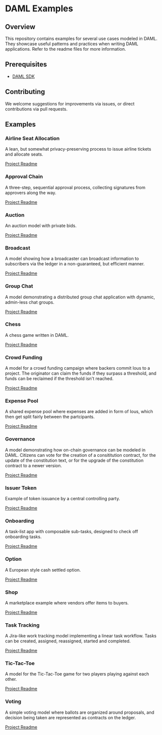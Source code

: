 # DAML Examples

## Overview

This repository contains examples for several use cases modeled in DAML. They showcase useful patterns and practices when writing DAML applications. Refer to the readme files for more information.

## Prerequisites

- [DAML SDK](https://docs.daml.com/getting-started/installation.html)

## Contributing
We welcome suggestions for improvements via issues, or direct contributions via pull requests.

## Examples

### Airline Seat Allocation
A lean, but somewhat privacy-preserving process to issue airline tickets and allocate seats.

[Project Readme](airline/README.md)

### Approval Chain
A three-step, sequential approval process, collecting signatures from approvers along the way.

[Project Readme](approval-chain/README.md)

### Auction
An auction model with private bids.

[Project Readme](auction/README.md)

### Broadcast
A model showing how a broadcaster can broadcast information to subscribers via the ledger in a non-guaranteed, but efficient manner.

[Project Readme](broadcast/README.md)

### Group Chat
A model demonstrating a distributed group chat application with dynamic, admin-less chat groups.

[Project Readme](chat/README.md)

### Chess
A chess game written in DAML.

[Project Readme](chess/README.md)

### Crowd Funding
A model for a crowd funding campaign where backers commit Ious to a project. The originator can claim the funds if they surpass a threshold, and funds can be reclaimed if the threshold isn't reached.

[Project Readme](crowd-funding/README.md)

### Expense Pool
A shared expense pool where expenses are added in form of Ious, which then get split fairly between the partcipants.

[Project Readme](expense-pool/README.md)

### Governance
A model demonstrating how on-chain governance can be modeled in DAML. Citizens can vote for the creation of a consititution contract, for the update of the constitution text, or for the upgrade of the constitution contract to a newer version.

[Project Readme](governance/README.md)

### Issuer Token
Example of token issuance by a central controlling party.

[Project Readme](issuertoken/README.md)

### Onboarding
A task-list app with composable sub-tasks, designed to check off onboarding tasks.

[Project Readme](onboarding/README.md)

### Option
A European style cash settled option.

[Project Readme](option/README.md)

### Shop
A marketplace example where vendors offer items to buyers.

[Project Readme](option/README.md)

### Task Tracking
A Jira-like work tracking model implementing a linear task workflow. Tasks can be created, assigned, reassigned, started and completed.

[Project Readme](task-tracking/README.md)

### Tic-Tac-Toe
A model for the Tic-Tac-Toe game for two players playing against each other.

[Project Readme](tic-tac-toe/README.md)

### Voting
A simple voting model where ballots are organized around proposals, and decision being taken are represented as contracts on the ledger.

[Project Readme](voting/README.md)
